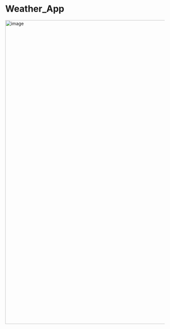 # Weather_App
<img width="959" alt="image" src="https://github.com/user-attachments/assets/034e8221-0dba-4853-aa2a-2e58b79074dd">
